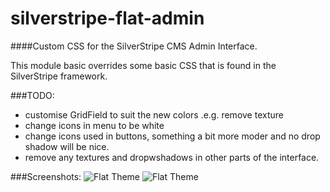 # silverstripe-flat-admin
####Custom CSS for the SilverStripe CMS Admin Interface.

This module basic overrides some basic CSS that is found in the SilverStripe framework.

###TODO:
- customise GridField to suit the new colors .e.g. remove texture
- change icons in menu to be white
- change icons used in buttons, something a bit more moder and no drop shadow will be nice.
- remove any textures and dropwshadows in other parts of the interface.

###Screenshots:
![Flat Theme](http://imgur.com/Old4ppO "Flat Theme")
![Flat Theme](http://full/path/to/img.jpg "Flat Theme")
